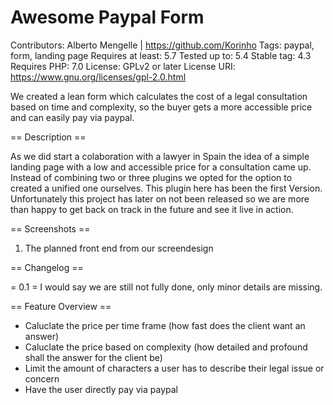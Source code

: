 # Awesome Paypal Form

Contributors: Alberto Mengelle | https://github.com/Korinho
Tags: paypal, form, landing page
Requires at least: 5.7
Tested up to: 5.4
Stable tag: 4.3
Requires PHP: 7.0
License: GPLv2 or later
License URI: https://www.gnu.org/licenses/gpl-2.0.html

We created a lean form which calculates the cost of a legal consultation based on time and complexity, so the buyer gets a more accessible price and can easily pay via paypal.

== Description ==

As we did start a colaboration with a lawyer in Spain the idea of a simple landing page with a low and accessible price for a consultation came up. Instead of combining two or three plugins we opted for the option to created a unified one ourselves. This plugin here has been the first Version. Unfortunately this project has later on not been released so we are more than happy to get back on track in the future and see it live in action. 

== Screenshots ==

1. The planned front end from our screendesign

== Changelog ==

= 0.1 =
I would say we are still not fully done, only minor details are missing.

== Feature Overview ==

* Caluclate the price per time frame (how fast does the client want an answer)
* Caluclate the price based on complexity (how detailed and profound shall the answer for the client be) 
* Limit the amount of characters a user has to describe their legal issue or concern
* Have the user directly pay via paypal
